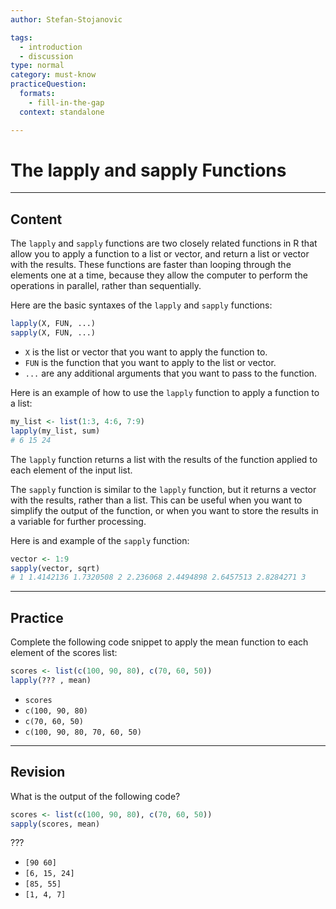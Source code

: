 ```yaml
---
author: Stefan-Stojanovic

tags:
  - introduction
  - discussion
type: normal
category: must-know
practiceQuestion:
  formats:
    - fill-in-the-gap
  context: standalone

---
```


# The lapply and sapply Functions

---

## Content

The `lapply` and `sapply` functions are two closely related functions in R that allow you to apply a function to a list or vector, and return a list or vector with the results. These functions are faster than looping through the elements one at a time, because they allow the computer to perform the operations in parallel, rather than sequentially.

Here are the basic syntaxes of the `lapply` and `sapply` functions:
```r
lapply(X, FUN, ...)
sapply(X, FUN, ...)
```

- `X` is the list or vector that you want to apply the function to.
- `FUN` is the function that you want to apply to the list or vector.
- `...` are any additional arguments that you want to pass to the function.


Here is an example of how to use the `lapply` function to apply a function to a list:
```r
my_list <- list(1:3, 4:6, 7:9)
lapply(my_list, sum)
# 6 15 24
```

The `lapply` function returns a list with the results of the function applied to each element of the input list.

The `sapply` function is similar to the `lapply` function, but it returns a vector with the results, rather than a list. This can be useful when you want to simplify the output of the function, or when you want to store the results in a variable for further processing.

Here is and example of the `sapply` function:
```r
vector <- 1:9
sapply(vector, sqrt)
# 1 1.4142136 1.7320508 2 2.236068 2.4494898 2.6457513 2.8284271 3
```

---
## Practice

Complete the following code snippet to apply the mean function to each element of the scores list:
```r
scores <- list(c(100, 90, 80), c(70, 60, 50))
lapply(??? , mean)
```

- `scores`
- `c(100, 90, 80)`
- `c(70, 60, 50)`
- `c(100, 90, 80, 70, 60, 50)`

---
## Revision

What is the output of the following code?

```r
scores <- list(c(100, 90, 80), c(70, 60, 50))
sapply(scores, mean)
```

???

- `[90 60]`
- `[6, 15, 24]`
- `[85, 55]`
- `[1, 4, 7]`